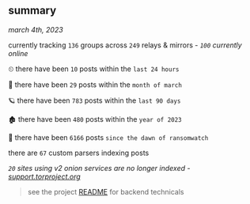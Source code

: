 
## summary
_march 4th, 2023_

currently tracking `136` groups across `249` relays & mirrors - _`100` currently online_

⏲ there have been `10` posts within the `last 24 hours`

🦈 there have been `29` posts within the `month of march`

🪐 there have been `783` posts within the `last 90 days`

🏚 there have been `480` posts within the `year of 2023`

🦕 there have been `6166` posts `since the dawn of ransomwatch`

there are `67` custom parsers indexing posts

_`20` sites using v2 onion services are no longer indexed - [support.torproject.org](https://support.torproject.org/onionservices/v2-deprecation/)_

> see the project [README](https://github.com/joshhighet/ransomwatch#ransomwatch--) for backend technicals
